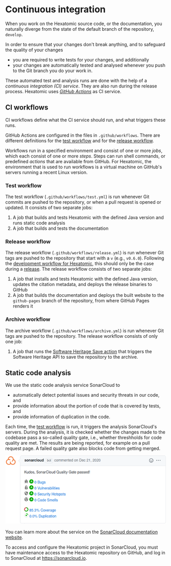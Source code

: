 # Continuous integration

When you work on the Hexatomic source code, or the documentation, you naturally diverge
from the state of the default branch of the repository, `develop`.

In order to ensure that your changes don't break anything, and to safeguard the
quality of your changes

- you are required to write tests for your changes, and additionally
- your changes are automatically tested and analysed whenever you push to the
  Git branch you do your work in.

These automated test and analysis runs are done with the help of a *continuous integration (CI)
service*. They are also run during the release process. Hexatomic uses [*GitHub
Actions*](https://docs.github.com/en/actions) as CI service.

## CI workflows

CI workflows define what the CI service should run, and what triggers these runs.

GitHub Actions are configured in the files in `.github/workflows`.
There are different definitions for the [test workflow](#test-workflow) and for
the [release workflow](#release-workflow).

Workflows run in a specified environment and consist of one or more *jobs*, which each consist of one or more
*steps*. Steps can run shell commands, or predefined *actions* that are
available from GitHub. For Hexatomic, the environment that is used to run workflows is a
virtual machine on GitHub's servers running a recent Linux version. 

### Test workflow

The test workflow (`.github/workflows/test.yml`) is run whenever Git commits are pushed to the repository, or when a pull request is opened or updated.
It consists of two separate jobs:

1. A job that builds and tests Hexatomic with the defined Java version and runs
   static code analysis
2. A job that builds and tests the documentation

### Release workflow

The release
workflow (`.github/workflows/release.yml`)
is run whenever Git tags are pushed to the repository that start with a `v`
(e.g., `v0.6.0`). Following the [development workflow for Hexatomic](../../development/workflow/), this should only be
the case during a [release](../releases/).
The release workflow consists of two separate jobs:

1. A job that installs and tests Hexatomic with the defined Java version,
   updates the citation metadata, and deploys the release binaries to GitHub
2. A job that builds the documentation and deploys the built website to the
   `github-pages` branch of the repository, from where GitHub Pages renders it

### Archive workflow

The archive
workflow (`.github/workflows/archive.yml`)
is run whenever Git tags are pushed to the repository.
The release workflow consists of only one job:

1. A job that runs the [Software Heritage Save action](https://github.com/marketplace/actions/save-to-software-heritage)
that triggers the Software Heritage API to save the repository to the archive.


## Static code analysis

We use the static code analysis service SonarCloud to 

- automatically detect potential issues and security threats in our code, and 
- provide information about the portion of code that is covered by tests, and
- provide information of duplication in the code.

Each time, the [test workflow](#test-workflow) is run, it triggers the analysis SonarCloud's servers.
During the analysis, it is checked whether the changes made to the codebase pass a so-called quality gate, i.e., whether threshholds for code quality are met.
The results are being reported, for example on a pull request page.
A failed quality gate also blocks code from getting merged.

![Screenshot of a SonarCloud report to a pull request page.](./sonarcloud-report.png)

You can learn more about the service on the [SonarCloud documentation website](https://sonarcloud.io/documentation).

To access and configure the Hexatomic project in SonarCloud, you must have maintenance access to the Hexatomic repository on GitHub, and log in to SonarCloud at <https://sonarcloud.io>.
